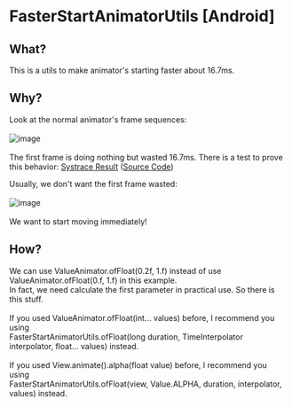 # FasterStartAnimatorUtils [Android]

## What?
This is a utils to make animator's starting faster about 16\.7ms\.

## Why?
Look at the normal animator's frame sequences:<br /> <br />
![image](https://raw.githubusercontent.com/zhucai/FasterStartAnimatorUtils/master/doc-resources/before.png)
<br /> <br />
The first frame is doing nothing but wasted 16\.7ms\. There is a test to prove this behavior: [Systrace Result](https://raw.githubusercontent.com/zhucai/FasterStartAnimatorUtils/master/systrace.png) ([Source Code](https://github.com/zhucai/FasterStartAnimatorUtils/blob/master/TestActivity.java))
<br />

Usually, we don't want the first frame wasted:<br /> <br />
![image](https://raw.githubusercontent.com/zhucai/FasterStartAnimatorUtils/master/doc-resources/after.png)
<br /> <br />
We want to start moving immediately!
<br />

## How?
We can use ValueAnimator.ofFloat(0.2f, 1.f) instead of use ValueAnimator.ofFloat(0.f, 1.f) in this example.<br />
In fact, we need calculate the first parameter in practical use. So there is this stuff.
<br /> <br />
If you used ValueAnimator.ofFloat(int... values) before, I recommend you using <br />
FasterStartAnimatorUtils.ofFloat(long duration, TimeInterpolator interpolator, float... values) instead.<br /> <br />
If you used View.animate().alpha(float value) before, I recommend you using <br />
FasterStartAnimatorUtils.ofFloat(view, Value.ALPHA, duration, interpolator, values) instead.
